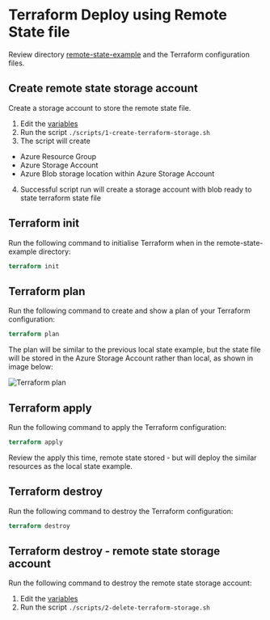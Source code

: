 # Terraform Deploy using Remote State file 

Review directory [remote-state-example](https://github.com/thomast1906/terraform-on-azure/tree/first/2-terraform-state/remote-state-example) and the Terraform configuration files.

## Create remote state storage account

Create a storage account to store the remote state file.
1. Edit the [variables](https://github.com/thomast1906/terraform-on-azure/tree/first/2-terraform-state/scripts/1-create-terraform-storage.sh#L6-L7)
2. Run the script `./scripts/1-create-terraform-storage.sh`
3. The script will create
- Azure Resource Group
- Azure Storage Account
- Azure Blob storage location within Azure Storage Account
4. Successful script run will create a storage account with blob ready to state terraform state file

## Terraform init

Run the following command to initialise Terraform when in the remote-state-example directory:

```terraform
terraform init
```

## Terraform plan

Run the following command to create and show a plan of your Terraform configuration:

```terraform
terraform plan
```

The plan will be similar to the previous local state example, but the state file will be stored in the Azure Storage Account rather than local, as shown in image below:

![Terraform plan](/images/terraform-plan.png)

## Terraform apply

Run the following command to apply the Terraform configuration:

```terraform
terraform apply
```

Review the apply this time, remote state stored - but will deploy the similar resources as the local state example.

## Terraform destroy

Run the following command to destroy the Terraform configuration:

```terraform
terraform destroy
```

## Terraform destroy - remote state storage account

Run the following command to destroy the remote state storage account:

1. Edit the [variables](https://github.com/thomast1906/terraform-on-azure/tree/first/2-terraform-state/scripts/2-delete-terraform-storage.sh#L6)
2. Run the script `./scripts/2-delete-terraform-storage.sh`
